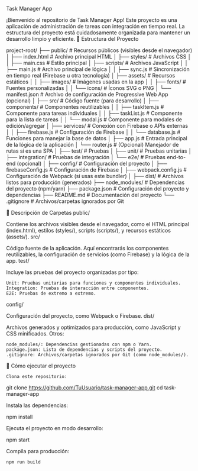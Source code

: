 Task Manager App

¡Bienvenido al repositorio de Task Manager App! Este proyecto es una aplicación de administración de tareas con integración en tiempo real. La estructura del proyecto está cuidadosamente organizada para mantener un desarrollo limpio y eficiente.
📁 Estructura del Proyecto

project-root/
├── public/                       # Recursos públicos (visibles desde el navegador)
│   ├── index.html                # Archivo principal HTML
│   ├── styles/                   # Archivos CSS
│   │   ├── main.css              # Estilo principal
│   ├── scripts/                  # Archivos JavaScript
│   │   ├── main.js               # Archivo principal de lógica
│   │   ├── sync.js               # Sincronización en tiempo real (Firebase u otra tecnología)
│   ├── assets/                   # Recursos estáticos
│   │   ├── images/               # Imágenes usadas en la app
│   │   ├── fonts/                # Fuentes personalizadas
│   │   └── icons/                # Íconos SVG o PNG
│   └── manifest.json             # Archivo de configuración de Progressive Web App (opcional)
│
├── src/                          # Código fuente (para desarrollo)
│   ├── components/               # Componentes reutilizables
│   │   ├── taskItem.js           # Componente para tareas individuales
│   │   ├── taskList.js           # Componente para la lista de tareas
│   │   └── modal.js              # Componente para modales de edición/agregar
│   ├── services/                 # Conexión con Firebase o APIs externas
│   │   ├── firebase.js           # Configuración de Firebase
│   │   └── database.js           # Funciones para manejar la base de datos
│   ├── app.js                    # Entrada principal de la lógica de la aplicación
│   └── router.js                 # (Opcional) Manejador de rutas si es una SPA
│
├── test/                         # Pruebas
│   ├── unit/                     # Pruebas unitarias
│   ├── integration/              # Pruebas de integración
│   └── e2e/                      # Pruebas end-to-end (opcional)
│
├── config/                       # Configuración del proyecto
│   ├── firebaseConfig.js         # Configuración de Firebase
│   ├── webpack.config.js         # Configuración de Webpack (si usas este bundler)
│
├── dist/                         # Archivos listos para producción (generados)
├── node_modules/                 # Dependencias del proyecto (npm/yarn)
├── package.json                  # Configuración del proyecto y dependencias
├── README.md                     # Documentación del proyecto
└── .gitignore                    # Archivos/carpetas ignorados por Git

📂 Descripción de Carpetas
public/

Contiene los archivos visibles desde el navegador, como el HTML principal (index.html), estilos (styles/), scripts (scripts/), y recursos estáticos (assets/).
src/

Código fuente de la aplicación. Aquí encontrarás los componentes reutilizables, la configuración de servicios (como Firebase) y la lógica de la app.
test/

Incluye las pruebas del proyecto organizadas por tipo:

    Unit: Pruebas unitarias para funciones y componentes individuales.
    Integration: Pruebas de interacción entre componentes.
    E2E: Pruebas de extremo a extremo.

config/

Configuración del proyecto, como Webpack o Firebase.
dist/

Archivos generados y optimizados para producción, como JavaScript y CSS minificados.
Otros:

    node_modules/: Dependencias gestionadas con npm o Yarn.
    package.json: Lista de dependencias y scripts del proyecto.
    .gitignore: Archivos/carpetas ignorados por Git (como node_modules/).

🚀 Cómo ejecutar el proyecto

    Clona este repositorio:

git clone https://github.com/TuUsuario/task-manager-app.git
cd task-manager-app

Instala las dependencias:

npm install

Ejecuta el proyecto en modo desarrollo:

npm start

Compila para producción:

    npm run build
